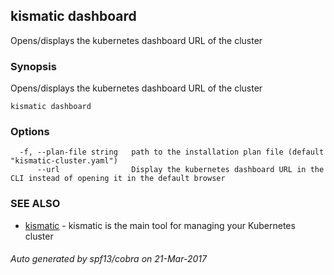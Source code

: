 ## kismatic dashboard

Opens/displays the kubernetes dashboard URL of the cluster

### Synopsis


Opens/displays the kubernetes dashboard URL of the cluster

```
kismatic dashboard
```

### Options

```
  -f, --plan-file string   path to the installation plan file (default "kismatic-cluster.yaml")
      --url                Display the kubernetes dashboard URL in the CLI instead of opening it in the default browser
```

### SEE ALSO
* [kismatic](kismatic.md)	 - kismatic is the main tool for managing your Kubernetes cluster

###### Auto generated by spf13/cobra on 21-Mar-2017
